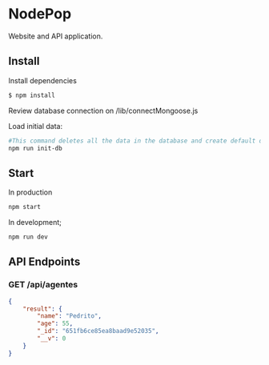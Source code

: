 # NodePop
Website and API application.

## Install
Install dependencies
```sh
$ npm install 
```

Review database connection on  /lib/connectMongoose.js 

Load initial data: 
```sh   
#This command deletes all the data in the database and create default database
npm run init-db
```

## Start
In production 
```sh
npm start
```



In development;
```sh
npm run dev
```




## API Endpoints


### GET /api/agentes
```json
{
    "result": {
        "name": "Pedrito",
        "age": 55,
        "_id": "651fb6ce85ea8baad9e52035",
        "__v": 0
    }
}
```